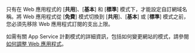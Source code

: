 只有在 Web 應用程式的 [**共用**]、[**基本**] 和 [**標準**] 模式下，才能設定自訂網域名稱。將 Web 應用程式從 [**免費**] 模式切換到 [**共用**]、[**基本**] 或 [**標準**] 模式之前，您必須先移除 Web 應用程式訂閱的支出上限。

如需有關 App Service 計劃模式的詳細資訊，包括如何變更網站的模式，請參閱[如何調整 Web 應用程式](../articles/app-service-web/web-sites-scale.md)。

<!---HONumber=AcomDC_0211_2016-->